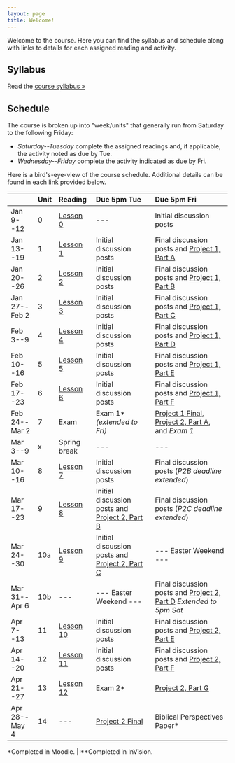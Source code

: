 ```yaml
---
layout: page
title: Welcome!
---
```

Welcome to the course. Here you can find the syllabus and schedule along with links to details for each assigned reading and activity.

## Syllabus

Read the [course syllabus &raquo;](/docs/syllabus.pdf)

## Schedule

The course is broken up into "week/units" that generally run from Saturday to the following Friday:

* *Saturday--Tuesday* complete the assigned readings and, if applicable, the activity noted as due by Tue.
* *Wednesday--Friday* complete the activity indicated as due by Fri.

Here is a bird's-eye-view of the course schedule. Additional details can be found in each link provided below.

|               | Unit | Reading          | Due 5pm Tue              | Due 5pm Fri                                        |
|---------------|:-----|:-----------------|:-------------------------|:---------------------------------------------------|
| Jan 9--12     | 0    | [Lesson 0][l0]   | ---                      | Initial discussion posts                           |
| Jan 13--19    | 1    | [Lesson 1][l1]   | Initial discussion posts | Final discussion posts and [Project 1, Part A][p1] |
| Jan 20--26    | 2    | [Lesson 2][l2]   | Initial discussion posts | Final discussion posts and [Project 1, Part B][p1] |
| Jan 27--Feb 2 | 3    | [Lesson 3][l3]   | Initial discussion posts | Final discussion posts and [Project 1, Part C][p1] |
| Feb 3--9      | 4    | [Lesson 4][l4]   | Initial discussion posts | Final discussion posts and [Project 1, Part D][p1] |
| Feb 10--16    | 5    | [Lesson 5][l5]   | Initial discussion posts | Final discussion posts and [Project 1, Part E][p1] |
| Feb 17--23    | 6    | [Lesson 6][l6]   | Initial discussion posts | Final discussion posts and [Project 1, Part F][p1] |
| Feb 24--Mar 2 | 7    | Exam             | Exam 1\* *(extended to Fri)* | [Project 1 Final][p1], [Project 2, Part A][p2], and *Exam 1* |
| Mar 3--9      | x    | Spring break     | ---                      | ---                                                |
| Mar 10--16    | 8    | [Lesson 7][l7]   | Initial discussion posts | Final discussion posts (*P2B deadline extended*) |
| Mar 17--23    | 9    | [Lesson 8][l8]   | Initial discussion posts and [Project 2, Part B][p2] | Final discussion posts (*P2C deadline extended*) |
| Mar 24--30    | 10a  | [Lesson 9][l9]   | Initial discussion posts and [Project 2, Part C][p2] | --- Easter Weekend --- |
| Mar 31--Apr 6 | 10b  | ---              | --- Easter Weekend ---   | Final discussion posts and [Project 2, Part D][p2] *Extended to 5pm Sat* |
| Apr 7--13     | 11   | [Lesson 10][l10] | Initial discussion posts | Final discussion posts and [Project 2, Part E][p2] |
| Apr 14--20    | 12   | [Lesson 11][l11] | Initial discussion posts | Final discussion posts and [Project 2, Part F][p2] |
| Apr 21--27    | 13   | [Lesson 12][l12] | Exam 2\*                 | [Project 2, Part G][p2]                            |
| Apr 28--May 4 | 14   | ---              | [Project 2 Final][p2]    | Biblical Perspectives Paper\*                      |

\*Completed in Moodle. \| \*\*Completed in InVision.

[l0]: /lessons/00-introduction.html
[l1]: /lessons/01-contextual-research.html
[l2]: /lessons/02-conceptual-models.html
[l3]: /lessons/03-interpretation-gulfs.html
[l4]: /lessons/04-sharing-data.html
[l5]: /lessons/05-garretts-elements.html
[l6]: /lessons/06-strategy-scope.html
[l7]: /lessons/07-structure.html
[l8]: /lessons/08-skeleton-surface.html
[l9]: /lessons/09-emotional-design.html
[l10]: /lessons/10-personality-engagement.html
[l11]: /lessons/11-obstacles-forgiveness.html
[l12]: /lessons/12-risk-reward.html

[ex1]: /activities/ex1.html
[ex2]: /activities/ex2.html
[ex3]: /activities/ex3.html
[p1]: /activities/pr01.html
[p2]: /activities/pr02.html
